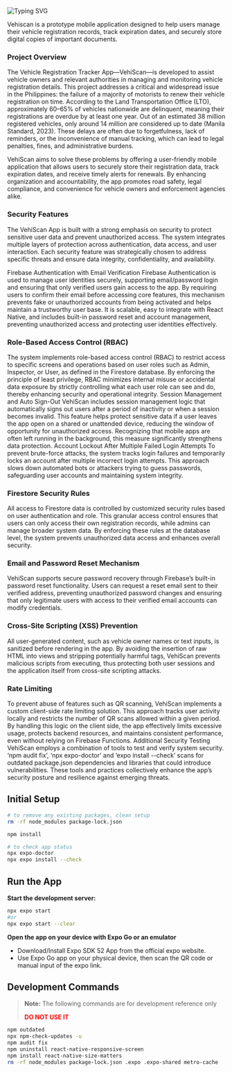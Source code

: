 <img src="https://readme-typing-svg.herokuapp.com?font=Anaheim&size=32&duration=3000&pause=2000&color=1F51FF&width=1000&lines=Vehiscan;Vehicle+Registration+Tracker+App" alt="Typing SVG" />

Vehiscan is a prototype mobile application designed to help users manage their vehicle registration records, track expiration dates, and securely store digital copies of important documents.

### Project Overview
The Vehicle Registration Tracker App—VehiScan—is developed to assist vehicle owners and relevant authorities in managing and monitoring vehicle registration details. This project addresses a critical and widespread issue in the Philippines: the failure of a majority of motorists to renew their vehicle registration on time. According to the Land Transportation Office (LTO), approximately 60–65% of vehicles nationwide are delinquent, meaning their registrations are overdue by at least one year. Out of an estimated 38 million registered vehicles, only around 14 million are considered up to date (Manila Standard, 2023). These delays are often due to forgetfulness, lack of reminders, or the inconvenience of manual tracking, which can lead to legal penalties, fines, and administrative burdens.

VehiScan aims to solve these problems by offering a user-friendly mobile application that allows users to securely store their registration data, track expiration dates, and receive timely alerts for renewals. By enhancing organization and accountability, the app promotes road safety, legal compliance, and convenience for vehicle owners and enforcement agencies alike.


### Security Features

The VehiScan App is built with a strong emphasis on security to protect sensitive user data and prevent unauthorized access. The system integrates multiple layers of protection across authentication, data access, and user interaction. Each security feature was strategically chosen to address specific threats and ensure data integrity, confidentiality, and availability.

Firebase Authentication with Email Verification
Firebase Authentication is used to manage user identities securely, supporting email/password login and ensuring that only verified users gain access to the app. By requiring users to confirm their email before accessing core features, this mechanism prevents fake or unauthorized accounts from being activated and helps maintain a trustworthy user base. It is scalable, easy to integrate with React Native, and includes built-in password reset and account management, preventing unauthorized access and protecting user identities effectively.

### Role-Based Access Control (RBAC)
The system implements role-based access control (RBAC) to restrict access to specific screens and operations based on user roles such as Admin, Inspector, or User, as defined in the Firestore database. By enforcing the principle of least privilege, RBAC minimizes internal misuse or accidental data exposure by strictly controlling what each user role can see and do, thereby enhancing security and operational integrity.
Session Management and Auto Sign-Out
VehiScan includes session management logic that automatically signs out users after a period of inactivity or when a session becomes invalid. This feature helps protect sensitive data if a user leaves the app open on a shared or unattended device, reducing the window of opportunity for unauthorized access. Recognizing that mobile apps are often left running in the background, this measure significantly strengthens data protection.
Account Lockout After Multiple Failed Login Attempts
To prevent brute-force attacks, the system tracks login failures and temporarily locks an account after multiple incorrect login attempts. This approach slows down automated bots or attackers trying to guess passwords, safeguarding user accounts and maintaining system integrity.

### Firestore Security Rules
All access to Firestore data is controlled by customized security rules based on user authentication and role. This granular access control ensures that users can only access their own registration records, while admins can manage broader system data. By enforcing these rules at the database level, the system prevents unauthorized data access and enhances overall security.

### Email and Password Reset Mechanism
VehiScan supports secure password recovery through Firebase’s built-in password reset functionality. Users can request a reset email sent to their verified address, preventing unauthorized password changes and ensuring that only legitimate users with access to their verified email accounts can modify credentials.

### Cross-Site Scripting (XSS) Prevention
All user-generated content, such as vehicle owner names or text inputs, is sanitized before rendering in the app. By avoiding the insertion of raw HTML into views and stripping potentially harmful tags, VehiScan prevents malicious scripts from executing, thus protecting both user sessions and the application itself from cross-site scripting attacks.

### Rate Limiting
To prevent abuse of features such as QR scanning, VehiScan implements a custom client-side rate limiting solution. This approach tracks user activity locally and restricts the number of QR scans allowed within a given period. By handling this logic on the client side, the app effectively limits excessive usage, protects backend resources, and maintains consistent performance, even without relying on Firebase Functions.
Additional Security Testing
VehiScan employs a combination of tools to test and verify system security.
‘npm audit fix’, ‘npx expo-doctor’ and ‘expo install --check’ scans for outdated package.json dependencies and libraries that could introduce vulnerabilities. These tools and practices collectively enhance the app’s security posture and resilience against emerging threats.


## Initial Setup

```bash
# to remove any existing packages, clean setup
rm -rf node_modules package-lock.json

npm install

# to check app status
npx expo-doctor
npx expo install --check
```

## Run the App
**Start the development server:**
   ```bash
   npx expo start
   #or
   npx expo start --clear
   ```
**Open the app on your device with Expo Go or an emulator**
- Download/Install Expo SDK 52 App from the official expo website.
- Use Expo Go app on your physical device, then scan the QR code or manual input of the expo link.

## Development Commands

> **Note:** The following commands are for development reference only
> 
> <span style="color: red;">**DO NOT USE IT**</span>

```bash
npm outdated
npx npm-check-updates -u
npm audit fix
npm uninstall react-native-responsive-screen
npm install react-native-size-matters
rm -rf node_modules package-lock.json .expo .expo-shared metro-cache
```
